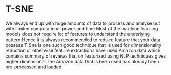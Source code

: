 # T-SNE
We always end up with huge amounts of data to  process and analyse but with limited computational power and time.Most of the machine learning models does not require lot of features to understand the underlying pattern.Hence it is always recommended to reduce feature that your data possess T-Sne is one such good technique that is used for dimensionality reduction or otherwise feature extraction.I have used Amazon data which contains summary of reviews that  on featurized using NLP techniques gives higher dimensional.The Amazon data that is been used has already been pre-processed and loaded.
